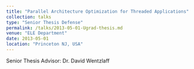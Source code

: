 ```yaml
---
title: "Parallel Architecture Optimization for Threaded Applications"
collection: talks
type: "Senior Thesis Defense"
permalink: /talks/2013-05-01-Ugrad-thesis.md
venue: "ELE Department"
date: 2013-05-01
location: "Princeton NJ, USA"
---
```


Senior Thesis Advisor: Dr. David Wentzlaff
